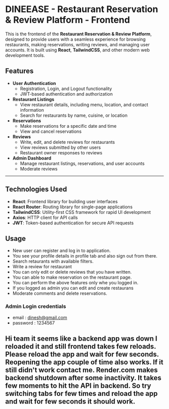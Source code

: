 # DINEEASE - Restaurant Reservation & Review Platform - Frontend

This is the frontend of the **Restaurant Reservation & Review Platform**, designed to provide users with a seamless experience for browsing restaurants, making reservations, writing reviews, and managing user accounts. It is built using **React**, **TailwindCSS**, and other modern web development tools.

## Features

- **User Authentication**
  - Registration, Login, and Logout functionality
  - JWT-based authentication and authorization
- **Restaurant Listings**
  - View restaurant details, including menu, location, and contact information
  - Search for restaurants by name, cuisine, or location
- **Reservations**
  - Make reservations for a specific date and time
  - View and cancel reservations
- **Reviews**
  - Write, edit, and delete reviews for restaurants
  - View reviews submitted by other users
  - Restaurant owner responses to reviews
- **Admin Dashboard**
  - Manage restaurant listings, reservations, and user accounts
  - Moderate reviews

---

## Technologies Used

- **React**: Frontend library for building user interfaces
- **React Router**: Routing library for single-page applications
- **TailwindCSS**: Utility-first CSS framework for rapid UI development
- **Axios**: HTTP client for API calls
- **JWT**: Token-based authentication for secure API requests

## Usage

- New user can register and log in to application.
- You see your profile details in profile tab and also sign out from there.
- Search retaurants with available filters.
- Write a review for restaurant
- You can only edit or delete reviews that you have written.
- You can able to make reservation on the restaurant page.
- You can perform the above features only whe you logged in.
- If you logged as admin you can edit and create restaurans
- Moderate comments and delete reservations.

### Admin Login credentials

- email : dinesh@gmail.com
- password : 1234567

## Hi team it seems like a backend app was down I reloaded it and still frontend takes few reloads. Please reload the app and wait for few seconds. Reopening the app couple of time also works. If it still didn't work contact me. Render.com makes backend shutdown after some inactivity. It takes few moments to hit the API in backend. So try switching tabs for few times and reload the app and wait for few seconds it should work.
